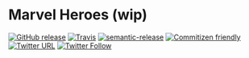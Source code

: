 # Marvel Heroes (wip)

[![GitHub release](https://img.shields.io/github/release/klaytonfaria/marvel-heroes.svg?style=flat-square)](https://github.com/klaytonfaria/marvel-heroes)
[![Travis](https://img.shields.io/travis/rust-lang/rust.svg?style=flat-square)](https://github.com/klaytonfaria/marvel-heroes)
[![semantic-release](https://img.shields.io/badge/%20%20%F0%9F%93%A6%F0%9F%9A%80-semantic--release-e10079.svg?style=flat-square)](https://github.com/klaytonfaria/marvel-heroes)
[![Commitizen friendly](https://img.shields.io/badge/commitizen-friendly-brightgreen.svg?style=flat-square)](http://commitizen.github.io/cz-cli/)
[![Twitter URL](https://img.shields.io/twitter/url/http/shields.io.svg?style=social)](https://github.com/klaytonfaria/marvel-heroes)
[![Twitter Follow](https://img.shields.io/twitter/follow/klaytonfaria.svg?style=social&label=Follow)](https://twitter.com/klaytonfaria)

